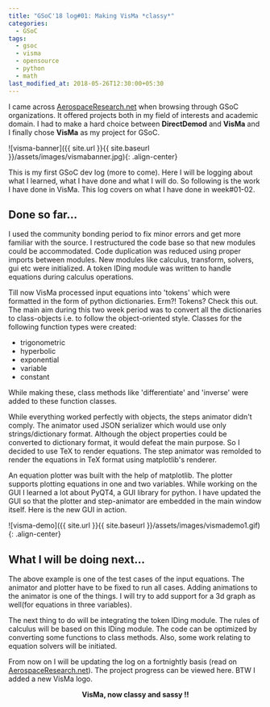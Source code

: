 ```yaml
---
title: "GSoC'18 log#01: Making VisMa *classy*"
categories:
  - GSoC
tags:
  - gsoc
  - visma
  - opensource
  - python
  - math
last_modified_at: 2018-05-26T12:30:00+05:30
---
```



I came across [AerospaceResearch.net](https://aerospaceresearch.net) when browsing through GSoC organizations. It offered projects both in my field of interests and academic domain. I had to make a hard choice between **DirectDemod** and **VisMa** and I finally chose **VisMa** as my project for GSoC.

![visma-banner]({{ site.url }}{{ site.baseurl }}/assets/images/vismabanner.jpg){: .align-center}

This is my first GSoC dev log (more to come). Here I will be logging about what I learned, what I have done and what I will do. So following is the work I have done in VisMa. This log covers on what I have done in week#01-02.

## Done so far...

I used the community bonding period to fix minor errors and get more familiar with the source. I restructured the code base so that new modules could be accommodated. Code duplication was reduced using proper imports between modules. New modules like calculus, transform, solvers, gui etc were initialized. A token IDing module was written to handle equations during calculus operations.

Till now VisMa processed input equations into 'tokens' which were formatted in the form of python dictionaries. Erm?! Tokens? Check this out.
The main aim during this two week period was to convert all the dictionaries to class-objects i.e. to follow the object-oriented style. Classes for the following function types were created:
- trigonometric
- hyperbolic
- exponential
- variable
- constant

While making these, class methods like 'differentiate' and 'inverse' were added to these function classes.

While everything worked perfectly with objects, the steps animator didn't comply. The animator used JSON serializer which would use only strings/dictionary format. Although the object properties could be converted to dictionary format, it would defeat the main purpose. So I decided to use TeX to render equations. The step animator was remolded to render the equations in TeX format using matplotlib's renderer.

An equation plotter was built with the help of matplotlib. The plotter supports plotting equations in one and two variables. While working on the GUI I learned a lot about PyQT4, a GUI library for python. I have updated the GUI so that the plotter and step-animator are embedded in the main window itself. Here is the new GUI in action.

![visma-demo]({{ site.url }}{{ site.baseurl }}/assets/images/vismademo1.gif){: .align-center}

## What I will be doing next...

The above example is one of the test cases of the input equations. The animator and plotter have to be fixed to run all cases. Adding animations to the animator is one of the things. I will try to add support for a 3d graph as well(for equations in three variables).

The next thing to do will be integrating the token IDing module. The rules of calculus will be based on this IDing module. The code can be optimized by converting some functions to class methods. Also, some work relating to equation solvers will be initiated.

From now on I will be updating the log on a fortnightly basis (read on [AerospaceResearch.net](https://aerospaceresearch.net/?p=691)). The project progress can be viewed here. BTW I added a new VisMa logo.

<p align="center"><b>VisMa, now classy and sassy !!</b>

